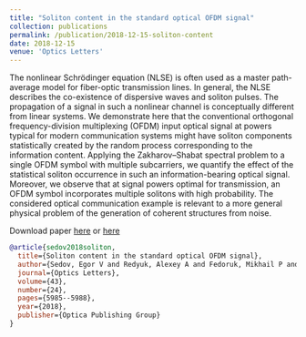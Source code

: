 ```yaml
---
title: "Soliton content in the standard optical OFDM signal"
collection: publications
permalink: /publication/2018-12-15-soliton-content
date: 2018-12-15
venue: 'Optics Letters'
---
```

The nonlinear Schrödinger equation (NLSE) is often used as a 
master path-average model for fiber-optic transmission lines. 
In general, the NLSE describes the co-existence of dispersive waves and soliton pulses. 
The propagation of a signal in such a nonlinear channel is conceptually different 
from linear systems. 
We demonstrate here that the conventional orthogonal frequency-division multiplexing (OFDM) 
input optical signal at powers typical for modern communication systems 
might have soliton components statistically created by the random process 
corresponding to the information content. Applying the Zakharov–Shabat 
spectral problem to a single OFDM symbol with multiple subcarriers, we 
quantify the effect of the statistical soliton occurrence in such an information-bearing optical signal. 
Moreover, we observe that at signal powers optimal for transmission, an OFDM symbol 
incorporates multiple solitons with high probability. The considered optical communication example 
is relevant to a more general physical problem of the generation of coherent structures from noise.

Download paper [here](http://esf0.github.io/files/soliton_content.pdf)
or [here](https://www.osapublishing.org/ol/abstract.cfm?uri=ol-43-24-5985)

```bibtex
@article{sedov2018soliton,
  title={Soliton content in the standard optical OFDM signal},
  author={Sedov, Egor V and Redyuk, Alexey A and Fedoruk, Mikhail P and Gelash, Andrey A and Frumin, Leonid L and Turitsyn, Sergey K},
  journal={Optics Letters},
  volume={43},
  number={24},
  pages={5985--5988},
  year={2018},
  publisher={Optica Publishing Group}
}
```